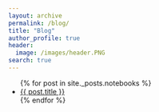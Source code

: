 ```yaml
---
layout: archive
permalink: /blog/
title: "Blog"
author_profile: true
header:
  image: /images/header.PNG
search: true
---
```

<ul>
  {% for post in site._posts.notebooks %}
    <li>
      <a href="{{ post.url }}">{{ post.title }}</a>
    </li>
  {% endfor %}
</ul>
